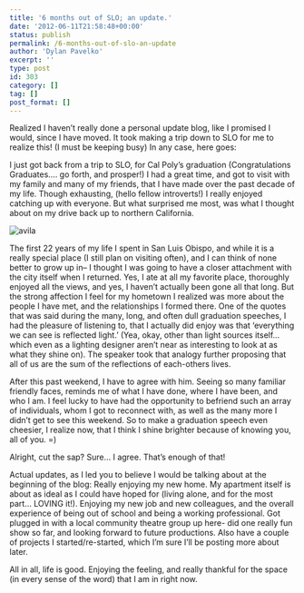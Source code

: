 ```yaml
---
title: '6 months out of SLO; an update.'
date: '2012-06-11T21:58:48+00:00'
status: publish
permalink: /6-months-out-of-slo-an-update
author: 'Dylan Pavelko'
excerpt: ''
type: post
id: 303
category: []
tag: []
post_format: []
---
```

Realized I haven’t really done a personal update blog, like I promised I would, since I have moved. It took making a trip down to SLO for me to realize this! (I must be keeping busy) In any case, here goes:

I just got back from a trip to SLO, for Cal Poly’s graduation (Congratulations Graduates…. go forth, and prosper!) I had a great time, and got to visit with my family and many of my friends, that I have made over the past decade of my life. Though exhausting, (hello fellow introverts!) I really enjoyed catching up with everyone. But what surprised me most, was what I thought about on my drive back up to northern California.

![](https://i0.wp.com/farm5.staticflickr.com/4011/4466486078_4c1d318684.jpg?resize=500%2C179 "avila")

The first 22 years of my life I spent in San Luis Obispo, and while it is a really special place (I still plan on visiting often), and I can think of none better to grow up in– I thought I was going to have a closer attachment with the city itself when I returned. Yes, I ate at all my favorite place, thoroughly enjoyed all the views, and yes, I haven’t actually been gone all that long. But the strong affection I feel for my hometown I realized was more about the people I have met, and the relationships I formed there. One of the quotes that was said during the many, long, and often dull graduation speeches, I had the pleasure of listening to, that I actually did enjoy was that ‘everything we can see is reflected light.’ (Yea, okay, other than light sources itself… which even as a lighting designer aren’t near as interesting to look at as what they shine on). The speaker took that analogy further proposing that all of us are the sum of the reflections of each-others lives.

After this past weekend, I have to agree with him. Seeing so many familiar friendly faces, reminds me of what I have done, where I have been, and who I am. I feel lucky to have had the opportunity to befriend such an array of individuals, whom I got to reconnect with, as well as the many more I didn’t get to see this weekend. So to make a graduation speech even cheesier, I realize now, that I think I shine brighter because of knowing you, all of you. =)

Alright, cut the sap? Sure… I agree. That’s enough of that!

Actual updates, as I led you to believe I would be talking about at the beginning of the blog: Really enjoying my new home. My apartment itself is about as ideal as I could have hoped for (living alone, and for the most part… LOVING it!). Enjoying my new job and new colleagues, and the overall experience of being out of school and being a working professional. Got plugged in with a local community theatre group up here- did one really fun show so far, and looking forward to future productions. Also have a couple of projects I started/re-started, which I’m sure I’ll be posting more about later.

All in all, life is good. Enjoying the feeling, and really thankful for the space (in every sense of the word) that I am in right now.